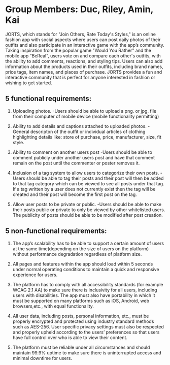 # Group Members: Duc, Riley, Amin, Kai

JORTS, which stands for "Join Others, Rate Today's Styles," is an online fashion app with social aspects where users can post daily photos of their outfits and also participate in an interactive game with the app’s community. Taking inspiration from the popular game "Would You Rather" and the mobile app “BeReal”, users vote on and compare each other's outfits, with the ability to add comments, reactions, and styling tips. Users can also add information about the products used in their outfits, including brand names, price tags, item names, and places of purchase. JORTS provides a fun and interactive community that is perfect for anyone interested in fashion or wishing to get started.


## 5 functional requirements:

1) Uploading photos.
-Users should be able to upload a png. or jpg. file from their computer of mobile device (mobile functionality permitting)

2) Ability to add details and captions attached to uploaded photos.
-General descripton of the outfit or individual articles of clothing highlighting details like: store of purchase, price, manufacturer, size, fit style.

3) Ability to comment on another users post
-Users should be able to comment publicly under another users post and have that comment remain on the post until the commenter or poster removes it.

4) Inclusion of a tag system to allow users to categorize their own posts.
-Users should be able to tag their posts and their post will then be added to that tag category which can be viewed to see all posts under that tag. If a tag written by a user does not currently exist then the tag will be created and their post will become the first post on the tag.

5) Allow user posts to be private or public.
-Users should be able to make their posts public or private to only be viewed by other whitelisted users. The publicity of posts should be able to be modified after post creation.


## 5 non-functional requirements:

1. The app’s scalability has to be able to support a certain amount of users at the same time(depending on the size of users on the platform) without performance degradation regardless of platform size.

2. All pages and features within the app should load within 5 seconds under normal operating conditions to maintain a quick and responsive experience for users.

3. The platform has to comply with all accessibility standards (for example WCAG 2.1 AA) to make sure there is inclusivity for all users, including users with disabilities. The app must also have portability in which it must be supported on many platforms such as iOS, Android, web browsers,etc., with equal functionality.

4. All user data, including posts, personal information, etc., must be properly encrypted and protected using industry standard methods such as AES-256. User specific privacy settings must also be respected and properly upheld according to the users’ preferences so that users have full control over who is able to view their content.

5. The platform must be reliable under all circumstances and should maintain 99.9% uptime to make sure there is uninterrupted access and minimal downtime for users. 


